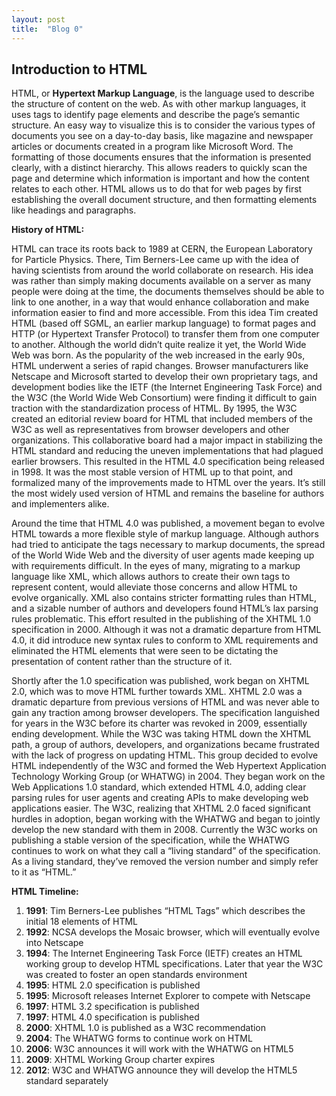 ```yaml
---
layout: post
title:  "Blog 0"
---
```

<h2>Introduction to HTML</h2>

HTML, or <b>Hypertext Markup Language</b>, is the language used to describe the structure of content on the web. As with other markup languages, it uses tags to identify page elements and describe the page’s semantic structure. An easy way to visualize this is to consider the various types of documents you see on a day-to-day basis, like magazine and newspaper articles or documents created in a program like Microsoft Word. The formatting of those documents ensures that the information is presented clearly, with a distinct hierarchy. This allows readers to quickly scan the page and determine which information is important and how the content relates to each other. HTML allows us to do that for web pages by first establishing the overall document structure, and then formatting elements like headings and paragraphs.

<b>History of HTML:</b>

HTML can trace its roots back to 1989 at CERN, the European Laboratory for Particle Physics. There, Tim Berners-Lee came up with the idea of having scientists from around the world collaborate on research. His idea was rather than simply making documents available on a server as many people were doing at the time, the documents themselves should be able to link to one another, in a way that would enhance collaboration and make information easier to find and more accessible. From this idea Tim created HTML (based off SGML, an earlier markup language) to format pages and HTTP (or Hypertext Transfer Protocol) to transfer them from one computer to another. Although the world didn’t quite realize it yet, the World Wide Web was born.
As the popularity of the web increased in the early 90s, HTML underwent a series of rapid changes. Browser manufacturers like Netscape and Microsoft started to develop their own proprietary tags, and development bodies like the IETF (the Internet Engineering Task Force) and the W3C (the World Wide Web Consortium) were finding it difficult to gain traction with the standardization process of HTML. By 1995, the W3C created an editorial review board for HTML that included members of the W3C as well as representatives from browser developers and other organizations. This collaborative board had a major impact in stabilizing the HTML standard and reducing the uneven implementations that had plagued earlier browsers.
This resulted in the HTML 4.0 specification being released in 1998. It was the most stable version of HTML up to that point, and formalized many of the improvements made to HTML over the years. It’s still the most widely used version of HTML and remains the baseline for authors and implementers alike.

Around the time that HTML 4.0 was published, a movement began to evolve HTML towards a more flexible style of markup language. Although authors had tried to anticipate the tags necessary to markup documents, the spread of the World Wide Web and the diversity of user agents made keeping up with requirements difficult. In the eyes of many, migrating to a markup language like XML, which allows authors to create their own tags to represent content, would alleviate those concerns and allow HTML to evolve organically. XML also contains stricter formatting rules than HTML, and a sizable number of authors and developers found HTML’s lax parsing rules problematic. This effort resulted in the publishing of the XHTML 1.0 specification in 2000. Although it was not a dramatic departure from HTML 4.0, it did introduce new syntax rules to conform to XML requirements and eliminated the HTML elements that were seen to be dictating the presentation of content rather than the structure of it.

Shortly after the 1.0 specification was published, work began on XHTML 2.0, which was to move HTML further towards XML. XHTML 2.0 was a dramatic departure from previous versions of HTML and was never able to gain any traction among browser developers. The specification languished for years in the W3C before its charter was revoked in 2009, essentially ending development. While the W3C was taking HTML down the XHTML path, a group of authors, developers, and organizations became frustrated with the lack of progress on updating HTML. This group decided to evolve HTML independently of the W3C and formed the Web Hypertext Application Technology Working Group (or WHATWG) in 2004. They began work on the Web Applications 1.0 standard, which extended HTML 4.0, adding clear parsing rules for user agents and creating APIs to make developing web applications easier. The W3C, realizing that XHTML 2.0 faced significant hurdles in adoption, began working with the WHATWG and began to jointly develop the new standard with them in 2008. Currently the W3C works on publishing a stable version of the specification, while the WHATWG continues to work on what they call a “living standard” of the specification. As a living standard, they’ve removed the version number and simply refer to it as “HTML.”

<b><head2>HTML Timeline:</head2></b>
<ol>
  <li><b>1991</b>: Tim Berners-Lee publishes &ldquo;HTML Tags&rdquo; which describes the initial 18 elements of HTML</li>
  <li><b>1992</b>: NCSA develops the Mosaic browser, which will eventually evolve into Netscape</li>
  <li><b>1994</b>: The Internet Engineering Task Force (IETF) creates an HTML working group to develop HTML specifications. Later that year the W3C was created to foster an open                    standards environment</li>
  <li><b>1995</b>: HTML 2.0 specification is published</li>
  <li><b>1995</b>: Microsoft releases Internet Explorer to compete with Netscape</li>
  <li><b>1997</b>: HTML 3.2 specification is published</li>
  <li><b>1997</b>: HTML 4.0 specification is published</li>
  <li><b>2000</b>: XHTML 1.0 is published as a W3C recommendation</li>
  <li><b>2004</b>: The WHATWG forms to continue work on HTML</li>
  <li><b>2006</b>: W3C announces it will work with the WHATWG on HTML5</li>
  <li><b>2009</b>: XHTML Working Group charter expires</li>
  <li><b>2012</b>: W3C and WHATWG announce they will develop the HTML5 standard separately</li>
